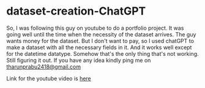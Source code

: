 # dataset-creation-ChatGPT

So, I was following this guy on youtube to do a portfolio project. It was going well until the time when the necessity of the dataset arrives. The guy wants money for the dataset. But I don't want to pay, so I used chatGPT to make a dataset with all the necessary fields in it. And it works well except for the datetime datatype. Somehow that's the only thing that's not working. Still figuring it out. If you have any idea kindly ping me on tharunprabu2418@gmail.com

Link for the youtube video is [here](https://youtu.be/0rB_memC-dA)


